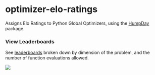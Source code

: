 # optimizer-elo-ratings
Assigns Elo Ratings to Python Global Optimizers, using the [HumpDay](https://github.com/microprediction/humpday) package. 

### View Leaderboards

See [leaderboards](https://github.com/microprediction/optimizer-elo-ratings/tree/main/results/leaderboards) broken down by dimension of the problem, and the number of function evaluations allowed. 



![](https://i.imgur.com/FCiSrMQ.png)
